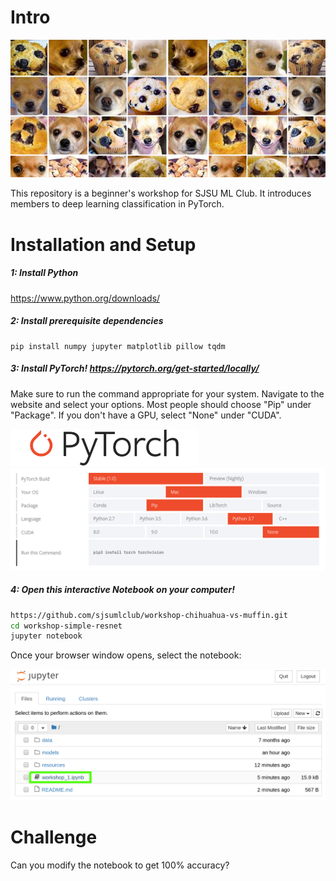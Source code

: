 # Intro
<img src="resources/preview.jpg">

This repository is a beginner's workshop for SJSU ML Club. It introduces members to deep learning classification in PyTorch.

# Installation and Setup

##### 1: Install Python

https://www.python.org/downloads/

##### 2: Install prerequisite dependencies
```
pip install numpy jupyter matplotlib pillow tqdm
```

##### 3: Install PyTorch! https://pytorch.org/get-started/locally/

Make sure to run the command appropriate for your system. Navigate to the website and select your options. Most people should choose "Pip" under "Package". If you don't have a GPU, select "None" under "CUDA".

<img src="resources/Pytorch_logo.png" width="300">
<img src="resources/install_pytorch_mac_cpu.png" width="800">



##### 4: Open this interactive Notebook on your computer!

```bash
https://github.com/sjsumlclub/workshop-chihuahua-vs-muffin.git
cd workshop-simple-resnet
jupyter notebook
```

Once your browser window opens, select the notebook:

<img src="resources/select_notebook.png">

# Challenge
Can you modify the notebook to get 100% accuracy?
